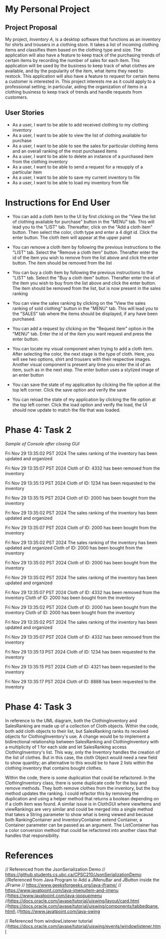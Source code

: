 # My Personal Project
## **Project Proposal**
My project, *Inventory A*, is a desktop software that functions as an inventory for shirts and trousers in a clothing store. It takes a list of incoming clothing items and classifies them based on the clothing type and size.  The application will also have a feature to keep track of the purchasing trends of certain items by recording the number of sales for each item. This application will be used by the business to keep track of what clothes are available, and by the popularity of the item, what items they need to restock. This application will also have a feature to request for certain items a customer is interested in. This project interests me as it could apply to a professional setting; in particular, aiding the organization of items in a clothing business to keep track of trends and handle requests from customers.


## **User Stories**
- As a user, I want to be able to add received clothing to my clothing inventory
- As a user, I want to be able to view the list of clothing available for purchase
- As a user, I want to be able to see the sales for particular clothing items and an overall ranking of the most purchased items
- As a user, I want to be able to delete an instance of a purchased item from the clothing inventory
- As a user, I want to be able to send a request for a resupply of a particular item
- As a user, I want to be able to save my current inventory to file
- As a user, I want to be able to load my inventory from file


# Instructions for End User

- You can  add a cloth item to the UI by first clicking on the "View the list of clothing available for purchase" button in the "MENU" tab. This will lead you to the "LIST" tab. Thereafter, click on the "Add a cloth item" button. Then select the color, cloth type and enter a 4 digit id. Click the enter button. The cloth item will appear at the upper panel
- You can remove a cloth item by following the previous instructions to the "LIST" tab. Select the "Remove a cloth item" button. Therafter enter the id of the item you wish to remove from the list above and click the enter button. The item should be removed from the list

- You can buy a cloth item by following the previous instructions to the "LIST" tab. Select the "Buy a cloth item" button. Therafter enter the id of the item you wish to buy from the list above and click the enter button. The item should be removed from the list, but is now present in the sales ranking

- You can view the sales ranking by clicking on the "View the sales ranking of sold clothing" button in the "MENU" tab. This will lead you to the "SALES" tab where the items should be displayed, if any have been purchased.
- You can add a request by clicking on the "Request item" option in the "MENU" tab. Enter the id of the item you want request and press the enter button.
- You can locate my visual component when trying to add a cloth item. After selecting the color, the next stage is the type of cloth. Here, you will see two options, shirt and trousers with their respective images. Another visual component is present any time you enter the id of an item, such as in the next step. The enter button uses a stylized image of an enter button
- You can save the state of my application by clicking the file option at the top left corner. Click the save option and verify the save
- You can reload the state of my application by clicking the file option at the top left corner. Click the load option and verify the load, the UI should now update to match the file that was loaded.



# Phase 4: Task 2
*Sample of Console after closing GUI*

Fri Nov 29 13:35:02 PST 2024
The sales ranking of the inventory has been updated and organized

Fri Nov 29 13:35:07 PST 2024
Cloth of ID: 4332 has been removed from the inventory

Fri Nov 29 13:35:13 PST 2024
Cloth of ID: 1234 has been requested to the inventory

Fri Nov 29 13:35:15 PST 2024
Cloth of ID: 2000 has been bought from the inventory

Fri Nov 29 13:35:02 PST 2024
The sales ranking of the inventory has been updated and organized

Fri Nov 29 13:35:07 PST 2024
Cloth of ID: 2000 has been bought from the inventory

Fri Nov 29 13:35:02 PST 2024
The sales ranking of the inventory has been updated and organized
Cloth of ID: 2000 has been bought from the inventory

Fri Nov 29 13:35:02 PST 2024
Cloth of ID: 2000 has been bought from the inventory

Fri Nov 29 13:35:02 PST 2024
The sales ranking of the inventory has been updated and organized

Fri Nov 29 13:35:07 PST 2024
Cloth of ID: 4332 has been removed from the inventory
Cloth of ID: 2000 has been bought from the inventory

Fri Nov 29 13:35:02 PST 2024
Cloth of ID: 2000 has been bought from the inventory
Cloth of ID: 2000 has been bought from the inventory

Fri Nov 29 13:35:02 PST 2024
The sales ranking of the inventory has been updated and organized

Fri Nov 29 13:35:07 PST 2024
Cloth of ID: 4332 has been removed from the inventory

Fri Nov 29 13:35:13 PST 2024
Cloth of ID: 1234 has been requested to the inventory

Fri Nov 29 13:35:15 PST 2024
Cloth of ID: 4321 has been requested to the inventory

Fri Nov 29 13:35:17 PST 2024
Cloth of ID: 8888 has been requested to the inventory




# Phase 4: Task 3
In reference to the UML diagram, both the ClothingInventory and SalesRanking are made up of a collection of Cloth objects. Within the code, both add cloth objects to their list, but SalesRanking ranks its received objects for ClothingInventory's use. A change would be to implement a bidirectional relationship between SalesRanking and ClothingInventory with a multiplicity of 1 for each side and let SalesRanking access ClothingInventory's list. This way, only the Inventory handles the creation of the list of clothes. But in this case, the cloth Object would need a new field to show quantity; an alternative to this would be to have 2 lists within the clothing inventory that contains bought clothes. 

Within the code, there is some duplication that could be refactored. In the ClothingInventory class, there is some duplicate code for the buy and remove methods. They both remove clothes from the inventory, but the buy method updates the ranking. I could refactor this by removing the duplication and using a helper method that returns a boolean depending on if a cloth item was found. A similar issue is in ClothGUI where viewItems and viewRankings are very similar and could be merged into a single method that takes a String parameter to show what is being viewed and because both RankingContainer and InventoryContainer extend Container, a Container parameter can be passed as an argument. The ListContainer has a color conversion method that could be refactored into another class that handles that responsibility.



# References
// Referenced from the JsonSerialization Demo
// https://github.students.cs.ubc.ca/CPSC210/JsonSerializationDemo
//Referenced from  Java Program to Add a JMenuBar and JButton inside the JFrame
// https://www.geeksforgeeks.org/java-jframe/
// https://www.javatpoint.com/java-jmenuitem-and-jmenu
//https://www.javatpoint.com/java-jpopupmenu
//https://docs.oracle.com/javase/tutorial/uiswing/layout/card.html
//https://docs.oracle.com/javase/tutorial/uiswing/components/tabbedpane.html\
//https://www.javatpoint.com/java-swing

// Referenced from windowListener tutorial
//https://docs.oracle.com/javase/tutorial/uiswing/events/windowlistener.html